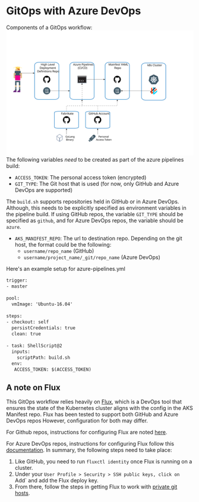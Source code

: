 # GitOps with Azure DevOps
Components of a GitOps workflow:
<img src="PAT.svg?sanitize=true">
The following variables *need* to be created as part of the azure pipelines build:

- `ACCESS_TOKEN`: The personal access token (encrypted)
- `GIT_TYPE`: The Git host that is used (for now, only GitHub and Azure DevOps are supported)

The `build.sh` supports repositories held in GitHub or in Azure DevOps. Although, this needs to be explicitly specified as environment variables in the pipeline build. If using GitHub repos, the variable `GIT_TYPE` should be specified as `github`, and for Azure DevOps repos, the variable should be `azure`.

- `AKS_MANIFEST_REPO`: The url to destination repo. Depending on the git host, the format could be the following:
  - `username/repo_name` (GitHub)
  - `username/project_name/_git/repo_name` (Azure DevOps)

Here's an example setup for azure-pipelines.yml

```
trigger:
- master

pool:
  vmImage: 'Ubuntu-16.04'

steps:
- checkout: self
  persistCredentials: true
  clean: true

- task: ShellScript@2
  inputs:
    scriptPath: build.sh
  env:
   ACCESS_TOKEN: $(ACCESS_TOKEN)
```
## A note on Flux

This GitOps workflow relies heavily on [Flux](https://github.com/weaveworks/flux), which is a DevOps tool that ensures the state of the Kubernetes cluster aligns with the config in the AKS Manifest repo. Flux has been tested to support both GitHub and Azure DevOps repos However, configuration for both may differ.

For Github repos, instructions for configuring Flux are noted [here](https://github.com/weaveworks/flux/blob/master/site/get-started.md#get-started-with-flux).

For Azure DevOps repos, instructions for configuring Flux follow this [documentation](https://github.com/weaveworks/flux/blob/master/site/standalone-setup.md#using-a-private-git-host). In summary, the following steps need to take place:

1. Like GitHub, you need to run `fluxctl identity` once Flux is running on a cluster.
2. Under your `User Profile > Security > SSH public keys, click on `Add` and add the Flux deploy key.
3. From there, follow the steps in getting Flux to work with [private git hosts](https://github.com/weaveworks/flux/blob/master/site/standalone-setup.md#using-a-private-git-host).

